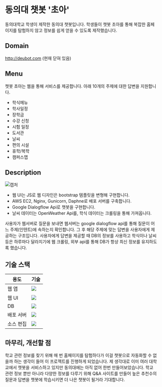 # 동의대 챗봇 '초아'
동의대학교 학생이 제작한 동의대 챗봇입니다. 학생들이 챗봇 초아를 통해 복잡한 홈페이지를 탐험하지 않고 정보를 쉽게 얻을 수 있도록 제작했습니다.

## Domain
http://deubot.com (현재 닫혀 있음)

## Menu
챗봇 초아는 웹을 통해 서비스를 제공합니다. 아래 10개의 주제에 대한 답변을 지원합니다.

+ 학식메뉴
+ 학사일정
+ 장학금
+ 수강 신청
+ 시험 일정
+ 도서관
+ 날씨
+ 편의 시설
+ 휴학/복학
+ 캠퍼스맵

## Description
![캡처](https://user-images.githubusercontent.com/48176143/192128304-99cd3c37-682a-4d1b-8153-183d1b93f490.PNG)

+ 웹 UI는 JS로 웹 디자인은 bootstrap 템플릿을 변형해 구현합니다.
+ AWS EC2, Nginx, Gunicorn, Daphne로 배포 서버를 구축합니다.
+ Google Dialogflow Api로 챗봇을 구현합니다.
+ 날씨 데이터는 OpenWeather Api를, 학식 데이터는 크롤링을 통해 가져옵니다.

사용자가 웹서버로 질문을 보내면 웹서버는 google dialogflow api를 통해 질문이 어느 주제(인텐트)에 속하는지 확인합니다. 그 후 해당 주제에 맞는 답변을 사용자에게
제공하는 구조입니다. 사용자에게 답변을 제공할 때 DB의 정보를 사용하고 학식이나 날씨 등은 하루마다 달라지기에 웹 크롤링, 외부 api를 통해 DB가 항상 최신 정보를 
유지하도록 했습니다.

## 기술 스택
|용도|기술|
|---|---|
|웹 앱|<img src="https://img.shields.io/badge/Django-092E20?style=flat&logo=django&logoColor=white"/>|
|웹 UI|<img src="https://img.shields.io/badge/Bootstrap-7952B3?style=flat&logo=bootstrap&logoColor=white"/>|
|DB|<img src="https://img.shields.io/badge/MySQL-4479A1?style=flat&logo=mysql&logoColor=white"/>|
|배포 서버|<img src="https://img.shields.io/badge/Amazon AWS-232F3E?style=flat&logo=Amazon AWS&logoColor=white"/>|
|소스 편집|<img src="https://img.shields.io/badge/Visual Studio Code-007ACC?style=flat&logo=visual studio code&logoColor=white"/>|

## 마무리, 개선할 점
학교 관련 정보를 찾기 위해 매 번 홈페이지를 탐험하다가 이걸 챗봇으로 자동화할 수 없을까 하는 생각이 들어 이 프로젝트를 진행하게 되었습니다. 제 생각대로 이미 여러 대학교에서 챗봇을 서비스하고 있지만 동의대에는 아직 없어 한번 만들어보았습니다. 학교 관련 정보 뿐만 아니라 다양한 정보를 다루기 위해 Q&A 사이트를 만들어 높은 추천수의 질문과 답변을 챗봇에 학습시키면 더 나은 챗봇이 될거라 기대합니다. 








